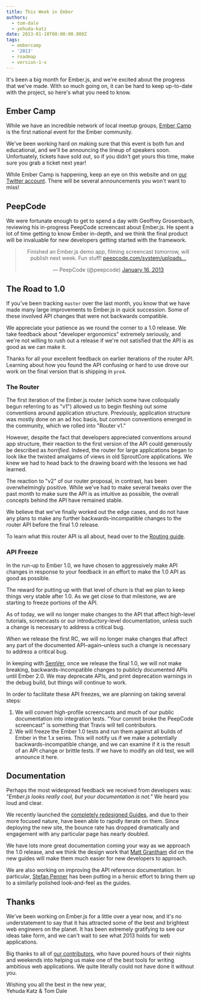 ```yaml
---
title: This Week in Ember
authors:
  - tom-dale
  - yehuda-katz
date: 2013-01-18T00:00:00.000Z
tags:
  - embercamp
  - '2013'
  - roadmap
  - version-1-x
---
```



It's been a big month for Ember.js, and we're excited about the progress
that we've made. With so much going on, it can be hard to
keep up-to-date with the project, so here's what you need to know.

<!-- READMORE -->

## Ember Camp

While we have an incredible network of local meetup groups, [Ember
Camp][1] is the first national event for the Ember
community.

We've been working hard on making sure that this event is both fun and
educational, and we'll be announcing the lineup of speakers soon.
Unfortuately, tickets have sold out, so if you didn't get yours this
time, make sure you grab a ticket next year!

While Ember Camp is happening, keep an eye on this website and on [our
Twitter account][2]. There will be several announcements you won't want
to miss!

[1]: http://www.embercamp.com
[2]: https://twitter.com/emberjs

## PeepCode

We were fortunate enough to get to spend a day with Geoffrey Grosenbach,
reviewing his in-progress PeepCode screencast about Ember.js. He spent a
lot of time getting to know Ember in-depth, and we think the final
product will be invaluable for new developers getting started with the
framework.

<center>
<blockquote class="twitter-tweet"><p>Finished an Ember.js demo app, filming screencast tomorrow, will publish next week. Fun stuff! <a href="https://t.co/Sq4q85Ql" title="https://peepcode.com/system/uploads/2013/peepcode-emberjs-demo.png">peepcode.com/system/uploads…</a></p>&mdash; PeepCode (@peepcode) <a href="https://twitter.com/peepcode/status/291350861207187456" data-datetime="2013-01-16T01:07:13+00:00">January 16, 2013</a></blockquote>
<script async src="//platform.twitter.com/widgets.js" charset="utf-8"></script>
</center>

## The Road to 1.0

If you've been tracking `master` over the last month, you know that we
have made many large improvements to Ember.js in quick succession. Some
of these involved API changes that were not backwards compatible.

We appreciate your patience as we round the corner to a 1.0 release. We
take feedback about "developer ergonomics" extremely seriously, and
we're not willing to rush out a release if we're not satisfied that the
API is as good as we can make it.

Thanks for all your excellent feedback on earlier iterations of the
router API. Learning about how you found the API confusing or hard to
use drove our work on the final version that is shipping in `pre4`.

### The Router

The first iteration of the Ember.js router (which some have colloquially
begun referring to as "v1") allowed us to begin fleshing out some
conventions around application structure. Previously, application
structure was mostly done on an ad hoc basis, but common conventions
emerged in the community, which we rolled into "Router v1."

However, despite the fact that developers appreciated conventions around
app structure, their reaction to the first version of the API could
generously be described as <span style="font-style: italic;">horrified</span>. Indeed, the router for large
applications began to look like the twisted amalgams of views in old
SproutCore applications. We knew we had to head back to the drawing
board with the lessons we had learned.

The reaction to "v2" of our router proposal, in contrast, has been
overwhelmingly positive. While we've had to make several tweaks over the
past month to make sure the API is as intuitive as possible, the overall
concepts behind the API have remained stable.

We believe that we've finally worked out the edge cases, and do not
have any plans to make any further backwards-incompatible changes to the
router API before the final 1.0 release.

To learn what this router API is all about, head over to the [Routing
guide][3].

[3]: http://www.emberjs.com/guides/routing/

### API Freeze

In the run-up to Ember 1.0, we have chosen to aggressively make API
changes in response to your feedback in an effort to make the 1.0 API as
good as possible.

The reward for putting up with that level of churn is that we plan to
keep things very stable after 1.0. As we get close to that milestone, we
are starting to freeze portions of the API.

As of today, we will no longer make changes to the API that affect
high-level tutorials, screencasts or our introductory-level
documentation, unless such a change is necessary to address a critical
bug.

When we release the first RC, we will no longer make changes that affect
any part of the documented API–again–unless such a change is necessary
to address a critical bug.

In keeping with [SemVer][4], once we release the final 1.0, we will
not make breaking, backwards-incompatible changes to publicly documented
APIs until Ember 2.0. We may deprecate APIs, and print deprecation
warnings in the debug build, but things will continue to work.

In order to facilitate these API freezes, we are planning on taking
several steps:

1. We will convert high-profile screencasts and much of our public
   documentation into integration tests. "Your commit broke the PeepCode
   screencast" is something that Travis will tell contributors.
2. We will freeze the Ember 1.0 tests and run them against all builds of
   Ember in the 1.x series. This will notify us if we make a
   potentially backwards-incompatible change, and we can examine if it
   is the result of an API change or brittle tests. If we have to
   modify an old test, we will announce it here.

[4]: http://semver.org/

## Documentation

Perhaps the most widespread feedback we received from developers was:
_"Ember.js looks really cool, but your documentation is not."_ We heard
you loud and clear.

We recently launched the [completely redesigned Guides][5], and due to
their more focused nature, have been able to rapidly iterate on them.
Since deploying the new site, the bounce rate has dropped dramatically
and engagement with any particular page has nearly doubled.

We have lots more great documentation coming your way as we approach the
1.0 release, and we think the design work that [Matt Grantham][6] did on
the new guides will make them much easier for new developers to approach.

We are also working on improving the API reference documentation. In
particular, [Stefan Penner][7] has been putting in a heroic effort to
bring them up to a similarly polished look-and-feel as the guides.

[5]: http://www.emberjs.com/guides/
[6]: http://www.heropixel.com
[7]: https://twitter.com/stefanpenner

## Thanks

We've been working on Ember.js for a little over a year now, and it's no
understatement to say that it has attracted some of the best and
brightest web engineers on the planet. It has been extremely gratifying
to see our ideas take form, and we can't wait to see what 2013 holds for
web applications.

Big thanks to all of [our contributors][8], who have poured hours of
their nights and weekends into helping us make one of the best tools for
writing ambitious web applications. We quite literally could not have
done it without you.

Wishing you all the best in the new year,  
Yehuda Katz & Tom Dale

[8]: https://github.com/emberjs/ember.js/graphs/contributors
